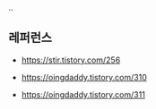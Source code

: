 
..

## 레퍼런스 ##

* https://stir.tistory.com/256

* https://oingdaddy.tistory.com/310

* https://oingdaddy.tistory.com/311
